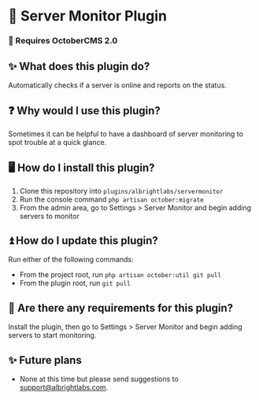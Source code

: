 # 🚀 Server Monitor Plugin

### 🚨 Requires OctoberCMS 2.0

## ✨ What does this plugin do?
Automatically checks if a server is online and reports on the status.

## ❓ Why would I use this plugin?
Sometimes it can be helpful to have a dashboard of server monitoring to spot trouble at a quick glance.

## 🖥️ How do I install this plugin?
1. Clone this repository into `plugins/albrightlabs/servermonitor`
2. Run the console command `php artisan october:migrate`
3. From the admin area, go to Settings > Server Monitor and begin adding servers to monitor

## ⏫ How do I update this plugin?
Run either of the following commands:
* From the project root, run `php artisan october:util git pull`
* From the plugin root, run `git pull`

## 🚨 Are there any requirements for this plugin?
Install the plugin, then go to Settings > Server Monitor and begin adding servers to start monitoring.

## ✨ Future plans
* None at this time but please send suggestions to support@albrightlabs.com.

